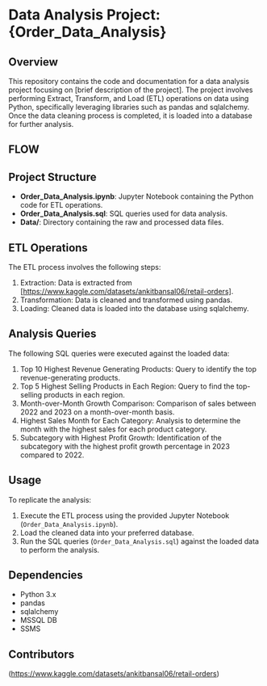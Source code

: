 # Data Analysis Project: {Order_Data_Analysis}

## Overview
This repository contains the code and documentation for a data analysis project focusing on [brief description of the project]. The project involves performing Extract, Transform, and Load (ETL) operations on data using Python, specifically leveraging libraries such as pandas and sqlalchemy. Once the data cleaning process is completed, it is loaded into a database for further analysis.

## FLOW



## Project Structure
- **Order_Data_Analysis.ipynb**: Jupyter Notebook containing the Python code for ETL operations.
- **Order_Data_Analysis.sql**: SQL queries used for data analysis.
- **Data/**: Directory containing the raw and processed data files.

## ETL Operations
The ETL process involves the following steps:
1. Extraction: Data is extracted from [https://www.kaggle.com/datasets/ankitbansal06/retail-orders].
2. Transformation: Data is cleaned and transformed using pandas.
3. Loading: Cleaned data is loaded into the database using sqlalchemy.

## Analysis Queries

The following SQL queries were executed against the loaded data:

1. Top 10 Highest Revenue Generating Products: Query to identify the top revenue-generating products.
2. Top 5 Highest Selling Products in Each Region: Query to find the top-selling products in each region.
3. Month-over-Month Growth Comparison: Comparison of sales between 2022 and 2023 on a month-over-month basis.
4. Highest Sales Month for Each Category: Analysis to determine the month with the highest sales for each product category.
5. Subcategory with Highest Profit Growth: Identification of the subcategory with the highest profit growth percentage in 2023 compared to 2022.

## Usage
To replicate the analysis:
1. Execute the ETL process using the provided Jupyter Notebook (`Order_Data_Analysis.ipynb`).
2. Load the cleaned data into your preferred database.
3. Run the SQL queries (`Order_Data_Analysis.sql`) against the loaded data to perform the analysis.

## Dependencies
- Python 3.x
- pandas
- sqlalchemy
- MSSQL DB
- SSMS


## Contributors
(https://www.kaggle.com/datasets/ankitbansal06/retail-orders)
